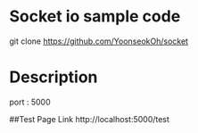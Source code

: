 # Socket io sample code
git clone https://github.com/YoonseokOh/socket

# Description
port : 5000

##Test Page Link
http://localhost:5000/test
